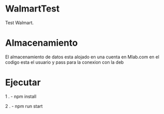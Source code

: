 # WalmartTest

Test Walmart.

# Almacenamiento

El almacenamiento de datos esta alojado en una cuenta en Mlab.com en el codigo esta el usuario y pass para la conexion con la deb

# Ejecutar

1 . - npm install

2 . - npm run start
